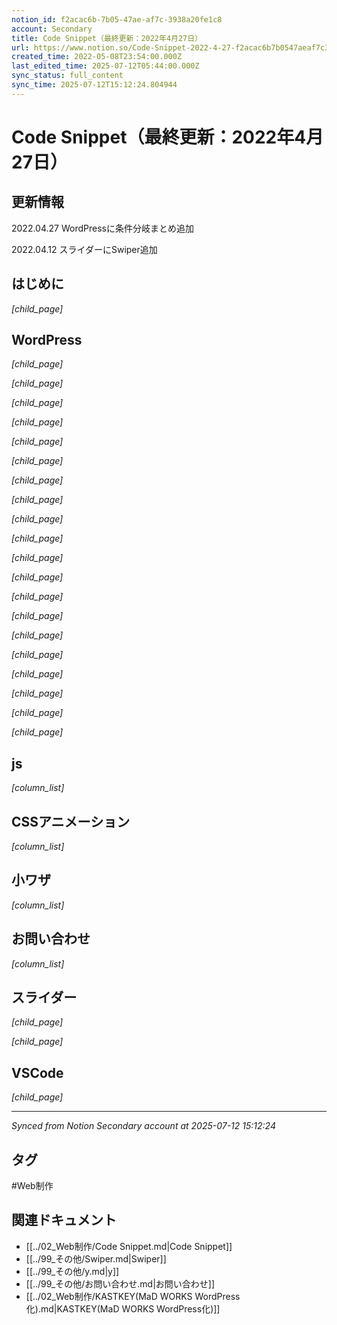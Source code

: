 ```yaml
---
notion_id: f2acac6b-7b05-47ae-af7c-3938a20fe1c8
account: Secondary
title: Code Snippet（最終更新：2022年4月27日）
url: https://www.notion.so/Code-Snippet-2022-4-27-f2acac6b7b0547aeaf7c3938a20fe1c8
created_time: 2022-05-08T23:54:00.000Z
last_edited_time: 2025-07-12T05:44:00.000Z
sync_status: full_content
sync_time: 2025-07-12T15:12:24.804944
---
```


# Code Snippet（最終更新：2022年4月27日）

## 更新情報

2022.04.27 WordPressに条件分岐まとめ追加

2022.04.12 スライダーにSwiper追加

## はじめに

*[child_page]*

## WordPress

*[child_page]*

*[child_page]*

*[child_page]*

*[child_page]*

*[child_page]*

*[child_page]*

*[child_page]*

*[child_page]*

*[child_page]*

*[child_page]*

*[child_page]*

*[child_page]*

*[child_page]*

*[child_page]*

*[child_page]*

*[child_page]*

*[child_page]*

*[child_page]*

*[child_page]*

*[child_page]*

## js

*[column_list]*

## CSSアニメーション

*[column_list]*

## 小ワザ

*[column_list]*

## お問い合わせ

*[column_list]*

## スライダー

*[child_page]*

*[child_page]*

## VSCode

*[child_page]*


---

*Synced from Notion Secondary account at 2025-07-12 15:12:24*


## タグ

#Web制作 

## 関連ドキュメント

- [[../02_Web制作/Code Snippet.md|Code Snippet]]
- [[../99_その他/Swiper.md|Swiper]]
- [[../99_その他/y.md|y]]
- [[../99_その他/お問い合わせ.md|お問い合わせ]]
- [[../02_Web制作/KASTKEY(MaD WORKS WordPress化).md|KASTKEY(MaD WORKS WordPress化)]]
